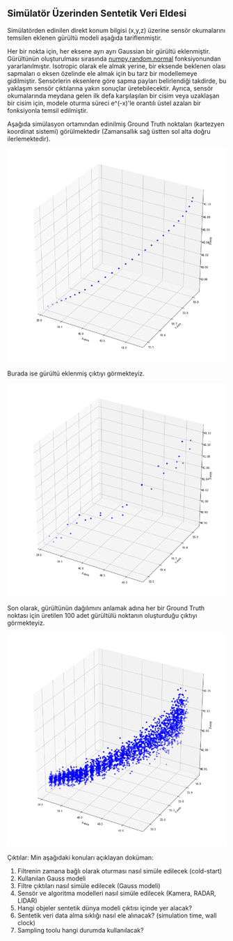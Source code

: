## Simülatör Üzerinden Sentetik Veri Eldesi

Simülatörden edinilen direkt konum bilgisi (x,y,z) üzerine sensör okumalarını temsilen eklenen gürültü modeli aşağıda tariflenmiştir.

Her bir nokta için, her eksene ayrı ayrı Gaussian bir gürültü eklenmiştir. Gürültünün oluşturulması sırasında [numpy.random.normal](https://numpy.org/doc/stable/reference/random/generated/numpy.random.normal.html?) fonksiyonundan yararlanılmıştır. 
Isotropic olarak ele almak yerine, bir eksende beklenen olası sapmaları o eksen özelinde ele almak için bu tarz bir modellemeye gidilmiştir. Sensörlerin eksenlere göre sapma payları belirlendiği takdirde, bu yaklaşım sensör çıktılarına yakın sonuçlar üretebilecektir.
Ayrıca, sensör okumalarında meydana gelen ilk defa karşılaşılan bir cisim veya uzaklaşan bir cisim için, modele oturma süreci e^(-x)'le orantılı üstel azalan bir fonksiyonla temsil edilmiştir. 

Aşağıda simülasyon ortamından edinilmiş Ground Truth noktaları (kartezyen koordinat sistemi) görülmektedir (Zamansallık sağ üstten sol alta doğru ilerlemektedir).


<img src="https://github.com/etarakci-hvl/severalStuff/blob/master/sentetik1.png" width="600">

Burada ise gürültü eklenmiş çıktıyı görmekteyiz.


<img src="https://github.com/etarakci-hvl/severalStuff/blob/master/sentetik2.png" width="600">

Son olarak, gürültünün dağılımını anlamak adına her bir Ground Truth noktası için üretilen 100 adet gürültülü noktanın oluşturduğu çıktıyı görmekteyiz.


<img src="https://github.com/etarakci-hvl/severalStuff/blob/master/sentetik3.png" width="600">








Çıktılar:
Min aşağıdaki konuları açıklayan doküman:
1. Filtrenin zamana bağlı olarak oturması nasıl simüle edilecek (cold-start)
2. Kullanılan Gauss modeli
3. Filtre çıktıları nasıl simüle edilecek (Gauss modeli)
4. Sensör ve algoritma modelleri nasıl simüle edilecek (Kamera, RADAR, LIDAR)
5. Hangi objeler sentetik dünya modeli çıktısı içinde yer alacak? 
6. Sentetik veri data alma sıklığı nasıl ele alınacak? (simulation time, wall clock)
7. Sampling toolu hangi durumda kullanılacak?
